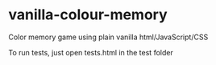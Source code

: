 # vanilla-colour-memory
Color memory game using plain vanilla html/JavaScript/CSS  
  
To run tests, just open tests.html in the test folder
